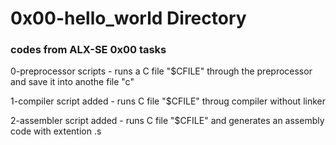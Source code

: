 # 0x00-hello_world Directory

 ### codes from ALX-SE 0x00 tasks

 0-preprocessor scripts - runs a C file "$CFILE" through the preprocessor and save it into anothe file "c"
  
  1-compiler script added - runs C file "$CFILE" throug compiler without linker

  2-assembler script added - runs C file "$CFILE" and generates an assembly code with extention .s 
